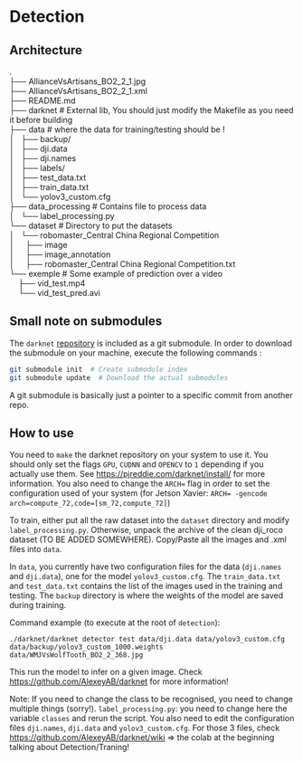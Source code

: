 # Detection

## Architecture

. <br>
├── AllianceVsArtisans_BO2_2_1.jpg <br>
├── AllianceVsArtisans_BO2_2_1.xml <br>
├── README.md <br>
├── darknet # External lib, You should just modify the Makefile as you need it before building <br>
├── data # where the data for training/testing should be ! <br>
│   ├── backup/ <br>
│   ├── dji.data <br>
│   ├── dji.names <br>
│   ├── labels/ <br>
│   ├── test_data.txt <br>
│   ├── train_data.txt <br>
│   └── yolov3_custom.cfg <br>
├── data_processing # Contains file to process data <br>
│   └── label_processing.py <br>
└── dataset # Directory to put the datasets <br> 
│   └── robomaster_Central China Regional Competition <br>
│&nbsp;&nbsp;&nbsp;&nbsp;   ├── image <br>
│&nbsp;&nbsp;&nbsp;&nbsp;   ├── image_annotation <br>
│&nbsp;&nbsp;&nbsp;&nbsp;   ├── robomaster_Central China Regional Competition.txt <br>
└── exemple # Some example of prediction over a video <br>
&nbsp;&nbsp;&nbsp;&nbsp;├── vid_test.mp4 <br>
&nbsp;&nbsp;&nbsp;&nbsp;└── vid_test_pred.avi <br>

## Small note on submodules

The `darknet` [repository](git@github.com:AlexeyAB/darknet.git) is included as a git submodule. In
order to download the submodule on your machine, execute the following commands :

```bash
git submodule init  # Create submodule index
git submodule update  # Download the actual submodules
```

A git submodule is basically just a pointer to a specific commit from another repo.

## How to use

You need to `make` the darknet repository on your system to use it.
You should only set the flags `GPU`, `CUDNN` and `OPENCV` to `1` depending if you actually use them. See https://pjreddie.com/darknet/install/ for more information.
You also need to change the `ARCH=` flag in order to set the configuration used of your system (for Jetson Xavier: `ARCH= -gencode arch=compute_72,code=[sm_72,compute_72]`)

To train, either put all the raw dataset into the `dataset` directory and modify `label_processing.py`. Otherwise, unpack the archive of the clean dji_roco dataset (TO BE ADDED SOMEWHERE). Copy/Paste all the images and .xml files into `data`.

In `data`, you currently have two configuration files for the data (`dji.names` and `dji.data`), one for the model `yolov3_custom.cfg`. The `train_data.txt` and `test_data.txt` contains the list of the images used in the training and testing. The `backup` directory is where the weights of the model are saved during training.

Command example (to execute at the root of `detection`):

`./darknet/darknet detector test data/dji.data data/yolov3_custom.cfg data/backup/yolov3_custom_1000.weights data/WMJVsWolfTooth_BO2_2_368.jpg`

This run the model to infer on a given image.
Check https://github.com/AlexeyAB/darknet for more information!

Note: If you need to change the class to be recognised, you need to change multiple things (sorry!). `label_processing.py`: you need to change here the variable `classes` and rerun the script. You also need to edit the configuration files `dji.names`, `dji.data` and `yolov3_custom.cfg`. For those 3 files, check https://github.com/AlexeyAB/darknet/wiki => the colab at the beginning talking about Detection/Traning!


